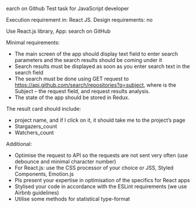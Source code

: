 earch on Github
Test task for JavaScript developer

Execution requirement in: React JS.
Design requirements: no

Use React.js library,
App: search on GitHub

Minimal requirements:

- The main screen of the app should display text field to enter search parameters and the search results should be coming under it
- Search results must be displayed as soon as you enter search text in the search field
- The search must be done using GET request to https://api.github.com/search/repositories?q=subject, where is the Subject – the request field, and request results analysis.
- The state of the app should be stored in Redux.

The result card should include:

- project name, and if I click on it, it should take me to the project’s page
- Stargazers_count
- Watchers_count

Additional:

- Optimise the request to API so the requests are not sent very often (use debounce and minimal character number)
- For React.js: use the CSS processor of your choice or JSS, Styled Components, Emotion.js
- Pls present your expertise in optimisation of the specifics for React apps
- Stylised your code in accordance with the ESLint requirements (we use Airbnb guidelines)
- Utilise some methods for statistical type-format
